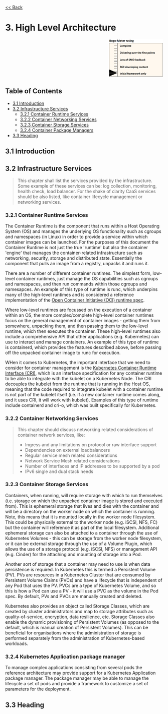 [<< Back](../../openstack)

# 3. High Level Architecture
<p align="right"><img src="../figures/bogo_ifo.png" alt="scope" title="Scope" width="35%"/></p>

## Table of Contents

* [3.1 Introduction](#3.1)
* [3.2 Infrastructure Services](#3.2)
    * [3.2.1 Container Runtime Services](#3.2.1)
    * [3.2.2 Container Networking Services](#3.2.2)
    * [3.2.3 Container Storage Services](#3.2.3)
    * [3.2.4 Container Package Managers](#3.2.4)
* [3.3 Heading](#3.3)

<a name="3.1"></a>
## 3.1 Introduction

<a name="3.2"></a>
## 3.2 Infrastructure Services

> This chapter shall list the services provided by the infrastructure. Some example of these services can be: log collection, monitoring, health check, load balancer. For the shake of clarity CaaS services should be also listed, like container lifecycle management or networking services.

<a name="3.2.1"></a>
### 3.2.1 Container Runtime Services

The Container Runtime is the component that runs within a Host Operating System (OS) and manages the underlying OS functionality such as cgroups and namespaces (in Linux) in order to provide a service within which container images can be launched.  For the purposes of this document the Container Runtime is not just the true 'runtime' but also the container 'engine' that manages the container-related infrastructure such as networking, security, storage and distributed state.  Essentially the component that pulls an image from a registry, unpacks it and runs it.

There are a number of different container runtimes. The simplest form, low-level container runtimes, just manage the OS capabilities such as cgroups and namespaces, and then run commands within those cgroups and namesapces. An example of this type of runtime is runc, which underpins many of the high-level runtimes and is considered a reference implementation of the [Open Container Initiative (OCI) runtime spec](https://github.com/opencontainers/runtime-spec).

Where low-level runtimes are focussed on the execution of a container within an OS, the more complex/complete high-level container runtimes focus on the general management of container images - getting them from somewhere, unpacking them, and then passing them to the low-level runtime, which then executes the container. These high-level runtimes also include a comprehensive API that other applications (e.g. Kubernetes) can use to interact and manage containers. An example of this type of runtime is containerd, which provides the features described above, before passing off the unpacked container image to runc for execution.

WHen it comes to Kubernetes, the important interface that we need to consider for container management is the [Kubernetes Container Runtime Interface (CRI)](https://github.com/kubernetes/community/blob/master/contributors/devel/sig-node/container-runtime-interface.md), which is an interface specification for any container runtime to be able to integrate with the kubelet on a Kubernetes Node. The CRI decouples the kubelet from the runtime that is running in the Host OS, meaning that the code required to integrate kubelet with a container runtime is not part of the kubelet itself (i.e. if a new container runtime comes along, and it uses CRI, it will work with kubelet). Examples of this type of runtime include containerd and cri-o, which was built specifically for Kubernetes.

<a name="3.2.2"></a>
### 3.2.2 Container Networking Services

> This chapter should discuss networking related considerations of container network services, like:
> * Ingress and any limitations on protocol or raw interface support
> * Dependencies on external loadbalancers
> * Regular service mesh related considerations
> * Network Service Mesh related considerations
> * Number of interfaces and IP addresses to be supported by a pod
> * IPv6 single and dual stack needs

<a name="3.2.3"></a>
### 3.2.3 Container Storage Services

Containers, when running, will require storage with which to run themselves (i.e. storage on which the unpacked container image is stored and executed from). This is ephemeral storage that lives and dies with the container and will be a directory on the worker node on which the container is running.  Note, this means that it is mounted locally in the worker node filesystem. This could be physically external to the worker node (e.g. iSCSI, NFS, FC) but the container will reference it as part of the local filesystem. Additional ephemeral storage can also be attached to a container through the use of Kubernetes Volumes - this can be storage from the worker node filesystem, or it can be external storage through the use of a Volume Plugin, which allows the use of a storage protocol (e.g. iSCSI, NFS) or management API (e.g. Cinder) for the attaching and mounting of storage into a Pod.

Another sort of storage that a container may need to use is when data persistence is required. In Kubernetes this is termed a Persistent Volume (PV). PVs are resources in a Kubernetes Cluster that are consumed by Persistent Volume Claims (PVCs) and have a lifecycle that is independent of any Pod that uses the PV. PVCs are a type of Kubernetes Volume, and so this is how a Pod can use a PV - it will use a PVC as the volume in the Pod spec. By default, PVs and PVCs are manually created and deleted.

Kubernetes also provides an object called Storage Classes, which are created by cluster administrators and map to storage attributes such as quality-of-service, encryption, data resilience, etc. Storage Classes also enable the dynamic provisioning of Persistent Volumes (as opposed to the default, which is manual creation of Persistent Volumes). This can be beneficial for organisations where the administration of storage is performed separately from the administration of Kubernetes-based workloads.

<a name="3.2.4"></a>
### 3.2.4 Kubernetes Application package manager

To manage complex applications consisting from several pods the reference architecture may provide support for a Kubernetes Application package manager. The package manager may be able to manage the lifecycle a set of pods and provide a framework to customize a set of parameters for the deployment.

<a name="3.3"></a>
## 3.3 Heading
